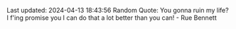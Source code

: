 Last updated: 2024-04-13 18:43:56
Random Quote: You gonna ruin my life? I f'ing promise you I can do that a lot better than you can! - Rue Bennett